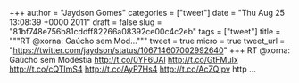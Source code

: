 
+++
author = "Jaydson Gomes"
categories = ["tweet"]
date = "Thu Aug 25 13:08:39 +0000 2011"
draft = false
slug = "81bf748e756b81cddff82266a08392ce00c4c2eb"
tags = ["tweet"]
title = """RT @xorna: Gaúcho sem Mod..."""
tweet = true
micro = true
tweet_url = "https://twitter.com/jaydson/status/106714607002992640"
+++
RT @xorna: Gaúcho sem Modéstia  http://t.co/0YF6UAl http://t.co/GtFMuIx http://t.co/cQTlmS4 http://t.co/AyP7Hs4 http://t.co/AcZQIpv http ...
